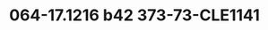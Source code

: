 ---
title: 064-17.1216 b42 373-73-CLE1141
image: 064-17.1216 b42 373-73-CLE1141.jpg
brand: sposo
layout: vestito
---